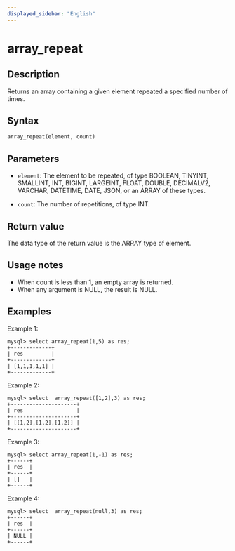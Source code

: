```yaml
---
displayed_sidebar: "English"
---
```


# array_repeat

## Description

Returns an array containing a given element repeated a specified number of times.

## Syntax

```Haskell
array_repeat(element, count)
```

## Parameters

- `element`: The element to be repeated, of type BOOLEAN, TINYINT, SMALLINT, INT, BIGINT, LARGEINT, FLOAT, DOUBLE, DECIMALV2, VARCHAR, DATETIME, DATE, JSON, or an ARRAY of these types.

- `count`: The number of repetitions, of type INT.

## Return value

The data type of the return value is the ARRAY type of element.

## Usage notes

- When count is less than 1, an empty array is returned.
- When any argument is NULL, the result is NULL.

## Examples

Example 1: 

```plain text
mysql> select array_repeat(1,5) as res;
+-------------+
| res         |
+-------------+
| [1,1,1,1,1] |
+-------------+
```

Example 2: 

```plain text
mysql> select  array_repeat([1,2],3) as res;
+---------------------+
| res                 |
+---------------------+
| [[1,2],[1,2],[1,2]] |
+---------------------+
```

Example 3: 

```Plain
mysql> select array_repeat(1,-1) as res;
+------+
| res  |
+------+
| []   |
+------+
```

Example 4: 

```Plain
mysql> select  array_repeat(null,3) as res;
+------+
| res  |
+------+
| NULL |
+------+
```
